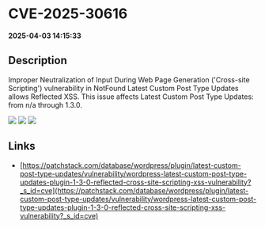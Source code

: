 # CVE-2025-30616

**2025-04-03 14:15:33**

## Description
Improper Neutralization of Input During Web Page Generation ('Cross-site Scripting') vulnerability in NotFound Latest Custom Post Type Updates allows Reflected XSS. This issue affects Latest Custom Post Type Updates: from n/a through 1.3.0.

![](https://img.shields.io/static/v1?label=Score&message=7.1&color=red)
![](https://img.shields.io/static/v1?label=Severity&message=HIGH&color=red)
![](https://img.shields.io/static/v1?label=CWE&message=XSS&color=green)

## Links
- [https://patchstack.com/database/wordpress/plugin/latest-custom-post-type-updates/vulnerability/wordpress-latest-custom-post-type-updates-plugin-1-3-0-reflected-cross-site-scripting-xss-vulnerability?_s_id=cve](https://patchstack.com/database/wordpress/plugin/latest-custom-post-type-updates/vulnerability/wordpress-latest-custom-post-type-updates-plugin-1-3-0-reflected-cross-site-scripting-xss-vulnerability?_s_id=cve)
